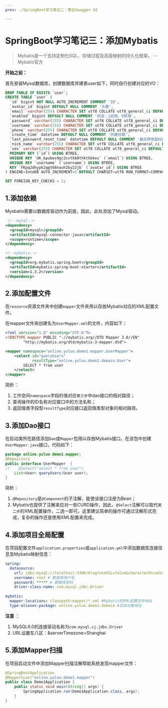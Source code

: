 ```yaml
---
prev: ./SpringBoot学习笔记二：整合Swagger UI

---
```


# SpringBoot学习笔记三：添加Mybatis

> Mybatis是一个支持定制化SQL、存储过程及高级映射的持久化框架。 -- Mybatis官方

**开始之前：**

首先安装Mysql数据库，创建数据库并建表user如下，同时自行创建对应的VO：

```sql
DROP TABLE IF EXISTS `user`;
CREATE TABLE `user` (
  `id` bigint NOT NULL AUTO_INCREMENT COMMENT 'ID',
  `avatar_id` bigint DEFAULT NULL COMMENT '头像',
  `email` varchar(255) CHARACTER SET utf8 COLLATE utf8_general_ci DEFAULT NULL COMMENT '邮箱',
  `enabled` bigint DEFAULT NULL COMMENT '状态：1启用、0禁用',
  `password` varchar(255) CHARACTER SET utf8 COLLATE utf8_general_ci DEFAULT NULL COMMENT '密码',
  `username` varchar(255) CHARACTER SET utf8 COLLATE utf8_general_ci DEFAULT NULL COMMENT '用户名',
  `phone` varchar(255) CHARACTER SET utf8 COLLATE utf8_general_ci DEFAULT NULL COMMENT '手机号码',
  `create_time` datetime DEFAULT NULL COMMENT '创建日期',
  `last_password_reset_time` datetime DEFAULT NULL COMMENT '最后修改密码的日期',
  `nick_name` varchar(255) CHARACTER SET utf8 COLLATE utf8_general_ci DEFAULT NULL,
  `sex` varchar(255) CHARACTER SET utf8 COLLATE utf8_general_ci DEFAULT NULL,
  PRIMARY KEY (`id`) USING BTREE,
  UNIQUE KEY `UK_kpubos9gc2cvtkb0thktkbkes` (`email`) USING BTREE,
  UNIQUE KEY `username` (`username`) USING BTREE,
  KEY `FKpq2dhypk2qgt68nauh2by22jb` (`avatar_id`) USING BTREE
) ENGINE=InnoDB AUTO_INCREMENT=5 DEFAULT CHARSET=utf8 ROW_FORMAT=COMPACT COMMENT='系统用户';

SET FOREIGN_KEY_CHECKS = 1;

```



## 1.添加依赖

Mysbatis需要以数据库驱动作为前提，因此，此处添加了Mysql驱动。

```xml
 <!--mysql-->
<dependency>
  <groupId>mysql</groupId>
  <artifactId>mysql-connector-java</artifactId>
  <scope>runtime</scope>
</dependency>

<!--mybatis-->
<dependency>
  <groupId>org.mybatis.spring.boot</groupId>
  <artifactId>mybatis-spring-boot-starter</artifactId>
  <version>1.3.2</version>
</dependency>
```

## 2.添加配置文件

在`resource`资源文件夹中创建`mapper`文件夹用以存放Mybatis对应的XML配置文件。

在mapper文件夹创建名为`UserMapper.xml`的文件，内容如下：

```xml
<?xml version="1.0" encoding="UTF-8"?>
<!DOCTYPE mapper PUBLIC "-//mybatis.org//DTD Mapper 3.0//EN"
        "http://mybatis.org/dtd/mybatis-3-mapper.dtd">

<mapper namespace="online.yuluo.demo1.mapper.UserMapper">
    <select id="queryUsers"
            resultType="online.yuluo.demo1.domain.User">
        SELECT * from user
    </select>
</mapper>
```

简析：

1. 工作空间`namespace`字段的值对应`第三步`中dao接口的相对路径；
2. 查询操作的ID名称对应接口中的方法名称；
3. 返回值类字段型`resultType`对应接口返回值类型对象的相对路径。

## 3.添加Dao接口

在启动类所在路径添加`Dao`或`Mapper`包用以存放Mybatis接口。在该包中创建`UserMapper.java`接口，代码如下：

```java
package online.yuluo.demo1.mapper;
@Repository
public interface UserMapper  {
//    @Select("select * from user")
    List<User> queryUsers(User user);
}
```

简析：

1. `@Repository`是`@Component`的子注解，能使该接口注册为Bean；
2. Mybatis也提供了注解来应对一些CURD操作，因此，`@Select`注解可以取代`第二步`的XML配置操作，二选一即可。这里建议简单的操作可通过注解形式完成，复杂的操作还是使用XML配置来完成。

## 4.添加项目全局配置

在项目配置文件`application.properties`或`application.yml`中添加数据库连接信息及Mybatis映射信息：

```yml
spring:
  datasource:
    url: jdbc:mysql://localhost:3306/blog?useSSL=false&characterEncoding=utf8 # 数据库URL
    username: root # 数据库用户名
    password: ***** # 数据库密码
    driver-class-name: com.mysql.jdbc.Driver
    
mybatis:
  mapper-locations: classpath:mapper/*.xml #Mybatis的XML配置文件地址
  type-aliases-package: online.yuluo.demo1.domain #实体对象地址
```

**注意** ：

1. MySQL6.0的连接驱动名称为`com.mysql.cj.jdbc.Driver`
2. URL设置东八区：&serverTimezone=Shanghai

## 5.添加Mapper扫描

在项目启动文件中添加Mapper扫描注解帮助系统发现mapper文件：

```java
@SpringBootApplication
@MapperScan("online.yuluo.demo1.mapper")
public class Demo1Application {
	public static void main(String[] args) {
		SpringApplication.run(Demo1Application.class, args);
	}
}
```

